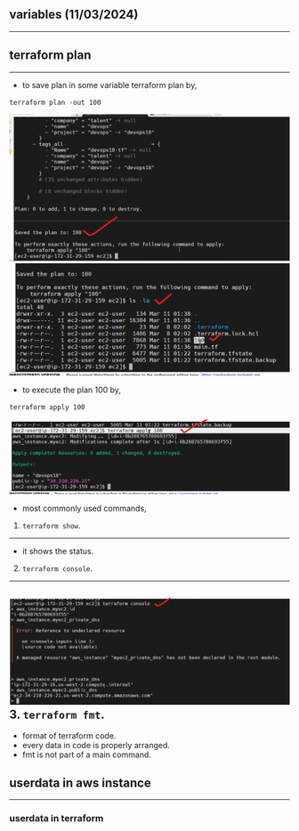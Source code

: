 ## variables    (11/03/2024)
---------------------------
## terraform plan
--------------------------------
* to save plan in some variable terraform plan by,
```
terraform plan -out 100
```
![preview](./images/tf22.png)
![preview](./images/tf23.png)
* to execute the plan 100 by,
```
terraform apply 100
```
![preview](./images/tf24.png)
* most commonly used commands,
1. `terraform show`.
------------------------------------------------
   * it shows the status.
2. `terraform console`.
---------------------------------------------------------
![preview](./images/tf25.png)
3. `terraform fmt`.
------------------------------------------------
   * format of terraform code.
   * every data in code is properly arranged.
   * fmt is not part of a main command.
## userdata in aws instance
--------------------------------------
### userdata in terraform


